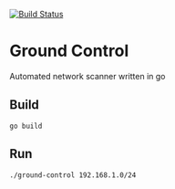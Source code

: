 [![Build Status](https://travis-ci.org/alesanfra/ground-control.svg?branch=master)](https://travis-ci.org/alesanfra/ground-control)
# Ground Control
Automated network scanner written in go

## Build
```
go build
```

## Run
```
./ground-control 192.168.1.0/24
```
